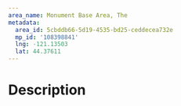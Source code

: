 ```yaml
---
area_name: Monument Base Area, The
metadata:
  area_id: 5cbddb66-5d19-4535-bd25-ceddecea732e
  mp_id: '108398841'
  lng: -121.13503
  lat: 44.37611
---
```

# Description

